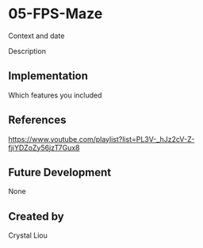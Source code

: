 # 05-FPS-Maze

Context and date

Description

## Implementation
Which features you included

## References

https://www.youtube.com/playlist?list=PL3V-_hJz2cV-Z-fjiYDZoZy56jzT7Gux8

## Future Development

None

## Created by

Crystal Liou
